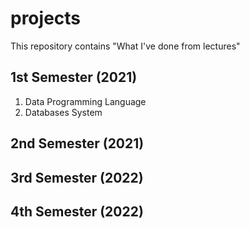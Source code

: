 # projects
This repository contains "What I've done from lectures"

## 1st Semester (2021)
1. Data Programming Language
2. Databases System

## 2nd Semester (2021)
## 3rd Semester (2022)
## 4th Semester (2022)
